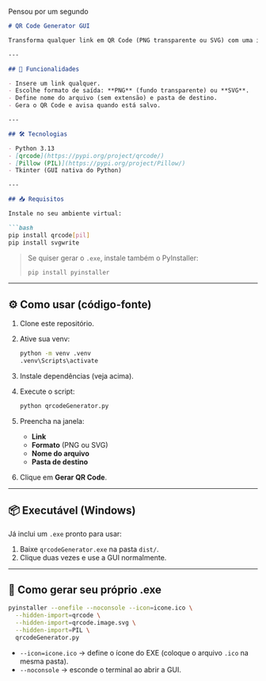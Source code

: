 Pensou por um segundo


````markdown
# QR Code Generator GUI

Transforma qualquer link em QR Code (PNG transparente ou SVG) com uma interface gráfica simples em Tkinter — sem dor de cabeça, só clicar e gerar.

---

## 🚀 Funcionalidades

- Insere um link qualquer.  
- Escolhe formato de saída: **PNG** (fundo transparente) ou **SVG**.  
- Define nome do arquivo (sem extensão) e pasta de destino.  
- Gera o QR Code e avisa quando está salvo.  

---

## 🛠️ Tecnologias

- Python 3.13  
- [qrcode](https://pypi.org/project/qrcode/)  
- [Pillow (PIL)](https://pypi.org/project/Pillow/)  
- Tkinter (GUI nativa do Python)  

---

## 📥 Requisitos

Instale no seu ambiente virtual:

```bash
pip install qrcode[pil]
pip install svgwrite
````

> Se quiser gerar o `.exe`, instale também o PyInstaller:
>
> ```bash
> pip install pyinstaller
> ```

---

## ⚙️ Como usar (código-fonte)

1. Clone este repositório.
2. Ative sua venv:

   ```bash
   python -m venv .venv
   .venv\Scripts\activate
   ```
3. Instale dependências (veja acima).
4. Execute o script:

   ```bash
   python qrcodeGenerator.py
   ```
5. Preencha na janela:

   * **Link**
   * **Formato** (PNG ou SVG)
   * **Nome do arquivo**
   * **Pasta de destino**
6. Clique em **Gerar QR Code**.

---

## 📦 Executável (Windows)

Já inclui um `.exe` pronto para usar:

1. Baixe `qrcodeGenerator.exe` na pasta `dist/`.
2. Clique duas vezes e use a GUI normalmente.

---

## 🧰 Como gerar seu próprio .exe

```bash
pyinstaller --onefile --noconsole --icon=icone.ico \
  --hidden-import=qrcode \
  --hidden-import=qrcode.image.svg \
  --hidden-import=PIL \
  qrcodeGenerator.py
```

* `--icon=icone.ico` → define o ícone do EXE (coloque o arquivo `.ico` na mesma pasta).
* `--noconsole` → esconde o terminal ao abrir a GUI.
